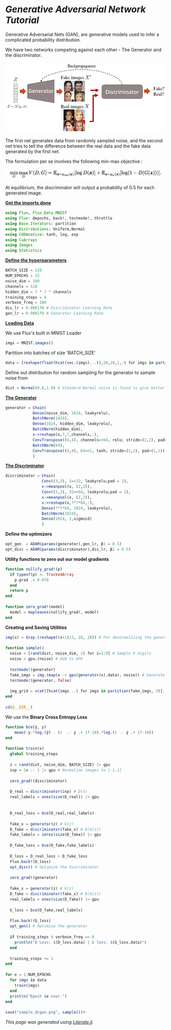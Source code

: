 # ***Generative Adversarial Network Tutorial***

Generative Adversarial Nets (GAN), are generative models used to infer a complicated probability distribution.

We have two networks competing against each other - The Generator and the discriminator.

![GAN](GAN-1.jpg)

The first net generates data from randomly sampled noise, and the second net tries to tell the difference between the real data and the fake data generated by the first net.

The formulation per se involves the following min-max objective :

![gan_loss](gan.png)

At equilibrium, the discriminator will output a probability of 0.5 for each generated image.

<b><u>Get the imports done</b></u>

```julia
using Flux, Flux.Data.MNIST
using Flux: @epochs, back!, testmode!, throttle
using Base.Iterators: partition
using Distributions: Uniform,Normal
using CUDAnative: tanh, log, exp
using CuArrays
using Images
using Statistics
```

<b><u>Define the hyperparameters</u></b>

```julia
BATCH_SIZE = 128
NUM_EPOCHS = 15
noise_dim = 100
channels = 128
hidden_dim = 7 * 7 * channels
training_steps = 0
verbose_freq = 100
dis_lr = 0.0001f0 # Discriminator Learning Rate
gen_lr = 0.0001f0 # Generator Learning Rate
```

<b><u>Loading Data</u></b>

We use Flux's built in MNIST Loader

```julia
imgs = MNIST.images()
```

Partition into batches of size 'BATCH_SIZE'

```julia
data = [reshape(float(hcat(vec.(imgs)...)),28,28,1,:) for imgs in partition(imgs, BATCH_SIZE)]
```

Define out distribution for random sampling for the generator to sample noise from

```julia
dist = Normal(0.0,1.0) # Standard Normal noise is found to give better results
```

<b><u>The Generator</u></b>

```julia
generator = Chain(
            Dense(noise_dim, 1024, leakyrelu),
            BatchNorm(1024),
            Dense(1024, hidden_dim, leakyrelu),
            BatchNorm(hidden_dim),
            x->reshape(x,7,7,channels,:),
            ConvTranspose((4,4), channels=>64, relu; stride=(2,2), pad=(1,1)),
            BatchNorm(64),
            ConvTranspose((4,4), 64=>1, tanh; stride=(2,2), pad=(1,1))
            )
```

<b><u>The Discriminator</u></b>

```julia
discriminator = Chain(
                Conv((3,3), 1=>32, leakyrelu;pad = 1),
                x->meanpool(x, (2,2)),
                Conv((3,3), 32=>64, leakyrelu;pad = 1),
                x->meanpool(x, (2,2)),
                x->reshape(x,7*7*64,:),
                Dense(7*7*64, 1024, leakyrelu),
                BatchNorm(1024),
                Dense(1024, 1,sigmoid)
                )
```

<b>Define the optimizers</b>

```julia
opt_gen  = ADAM(params(generator),gen_lr, β1 = 0.5)
opt_disc = ADAM(params(discriminator),dis_lr, β1 = 0.5)
```

<b>Utility functions to zero out our model gradients</b>

```julia
function nullify_grad!(p)
  if typeof(p) <: TrackedArray
    p.grad .= 0.0f0
  end
  return p
end

function zero_grad!(model)
  model = mapleaves(nullify_grad!, model)
end
```

<b>Creating and Saving Utilities</b>

```julia
img(x) = Gray.(reshape((x+1)/2, 28, 28)) # For denormalizing the generated image

function sample()
  noise = [rand(dist, noise_dim, 1) for i=1:9] # Sample 9 digits
  noise = gpu.(noise) # Add to GPU

  testmode!(generator)
  fake_imgs = img.(map(x -> gpu(generator(x).data), noise)) # Generate a new image from random noise
  testmode!(generator, false)

  img_grid = vcat([hcat(imgs...) for imgs in partition(fake_imgs, 3)]...) # Create grid for saving
end

cd(@__DIR__)
```

We use the <b>Binary Cross Entropy Loss</b>

```julia
function bce(ŷ, y)
    mean(-y.*log.(ŷ) - (1  .- y .+ 1f-10).*log.(1 .- ŷ .+ 1f-10))
end

function train(x)
  global training_steps

  z = rand(dist, noise_dim, BATCH_SIZE) |> gpu
  inp = 2x .- 1 |> gpu # Normalize images to [-1,1]

  zero_grad!(discriminator)

  D_real = discriminator(inp) # D(x)
  real_labels = ones(size(D_real)) |> gpu


  D_real_loss = bce(D_real,real_labels)

  fake_x = generator(z) # G(z)
  D_fake = discriminator(fake_x) # D(G(z))
  fake_labels = zeros(size(D_fake)) |> gpu

  D_fake_loss = bce(D_fake,fake_labels)

  D_loss = D_real_loss + D_fake_loss
  Flux.back!(D_loss)
  opt_disc() # Optimize the discriminator

  zero_grad!(generator)

  fake_x = generator(z) # G(z)
  D_fake = discriminator(fake_x) # D(G(z))
  real_labels = ones(size(D_fake)) |> gpu

  G_loss = bce(D_fake,real_labels)

  Flux.back!(G_loss)
  opt_gen() # Optimise the generator

  if training_steps % verbose_freq == 0
    println("D Loss: $(D_loss.data) | G loss: $(G_loss.data)")
  end

  training_steps += 1
end

for e = 1:NUM_EPOCHS
  for imgs in data
    train(imgs)
  end
  println("Epoch $e over.")
end

save("sample_dcgan.png", sample())#-
```

*This page was generated using [Literate.jl](https://github.com/fredrikekre/Literate.jl).*

